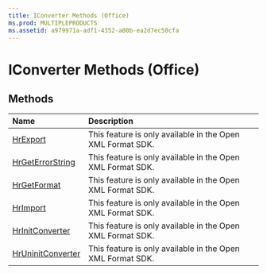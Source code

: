 ```yaml
---
title: IConverter Methods (Office)
ms.prod: MULTIPLEPRODUCTS
ms.assetid: a979971a-adf1-4352-a00b-ea2d7ec50cfa
---
```



# IConverter Methods (Office)

## Methods



|**Name**|**Description**|
|:-----|:-----|
|[HrExport](iconverter-hrexport-method-office.md)|This feature is only available in the Open XML Format SDK.|
|[HrGetErrorString](iconverter-hrgeterrorstring-method-office.md)|This feature is only available in the Open XML Format SDK.|
|[HrGetFormat](iconverter-hrgetformat-method-office.md)|This feature is only available in the Open XML Format SDK.|
|[HrImport](iconverter-hrimport-method-office.md)|This feature is only available in the Open XML Format SDK.|
|[HrInitConverter](iconverter-hrinitconverter-method-office.md)|This feature is only available in the Open XML Format SDK.|
|[HrUninitConverter](iconverter-hruninitconverter-method-office.md)|This feature is only available in the Open XML Format SDK.|

